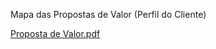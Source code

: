 Mapa das Propostas de Valor (Perfil do Cliente)

[Proposta de Valor.pdf](https://github.com/user-attachments/files/18157555/Proposta.de.Valor.pdf)
